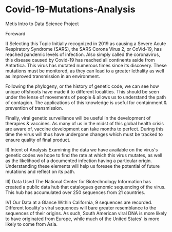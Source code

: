 # Covid-19-Mutations-Analysis
Metis Intro to Data Science Project

Foreward

I) Selecting this Topic
Initially recognized in 2019 as causing a Severe Acute Respiratory Syndrome (SARS), the SARS Corona Virus 2, or CoVid-19, has reached pandemic levels of infection. Also simply called the coronavirus, this disease caused by Covid-19 has reached all continents aside from Antartica. This virus has mutated numerous times since its discovery. These mutations must be monitored, as they can lead to a greater lethality as well as improved transmission in an environment. 

Following the phylogeny, or the history of genetic code, we can see how unique offshoots have made it to different localities. This should be seen under the lense of movements of people & allows us to understand the path of contagion. The applications of this knowledge is useful for containment & prevention of transmission. 

Finally, viral genetic surveillance will be useful in the development of therapies & vaccines. As many of us in the midst of this global health crisis are aware of, vaccine development can take months to perfect. During this time the virus will thus have undergone changes which must be tracked to ensure quality of final product.


II) Intent of Analysis
Examining the data we have available on the virus's genetic codes we hope to find the rate at which this virus mutates, as well as the likelihood of a documented infection having a particular origin. Understanding these elements will help us foresee the potential of future mutations and reflect on its path.


III) Data Used
The National Center for Biotechnology Information has created a public data hub that catalogues genomic sequencing of the virus. This hub has accumulated over 250 sequences from 21 countries.


IV) Our Data at a Glance
Within California, 9 sequences are recorded. Different locality's viral sequences will bare greater resemblance to the sequences of their origins. As such, South American viral DNA is more likely to have originated from Europe, while much of the United States' is more likely to come from Asia.
